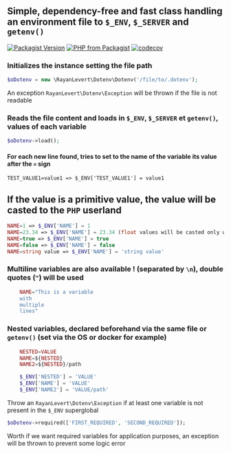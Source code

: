## Simple, dependency-free and fast class handling an environment file to `$_ENV`, `$_SERVER` and `getenv()`

[![Packagist Version](https://img.shields.io/packagist/v/rayanlevert/dotenv)](https://packagist.org/packages/rayanlevert/dotenv)
[![PHP from Packagist](https://img.shields.io/packagist/php-v/rayanlevert/dotenv)](https://packagist.org/packages/rayanlevert/dotenv)
[![codecov](https://codecov.io/gh/rayanlevert/dotenv/branch/main/graph/badge.svg)](https://codecov.io/gh/rayanlevert/dotenv)

### Initializes the instance setting the file path

```php
$oDotenv = new \RayanLevert\Dotenv\Dotenv('/file/to/.dotenv');
```
An exception `RayanLevert\Dotenv\Exception` will be thrown if the file is not readable

### Reads the file content and loads in `$_ENV`, `$_SERVER` et `getenv()`, values of each variable

```php
$oDotenv->load();
```

#### For each new line found, tries to set to the name of the variable its value after the `=` sign

```
TEST_VALUE1=value1 => $_ENV['TEST_VALUE1'] = value1
```

## If the value is a primitive value, the value will be casted to the `PHP` userland

```php
NAME=1 => $_ENV['NAME'] = 1
NAME=23.34 => $_ENV['NAME'] = 23.34 (float values will be casted only with a dot .)
NAME=true => $_ENV['NAME'] = true
NAME=false => $_ENV['NAME'] = false
NAME=string value => $_ENV['NAME'] = 'string value'
```

###  Multiline variables are also available ! (separated by `\n`), double quotes (`"`) will be used

```php
    NAME="This is a variable
    with
    multiple
    lines"
```

### Nested variables, declared beforehand via the same file or `getenv()` (set via the OS or docker for example)

```php
    NESTED=VALUE
    NAME=${NESTED}
    NAME2=${NESTED}/path

    $_ENV['NESTED'] = 'VALUE'
    $_ENV['NAME'] = 'VALUE'
    $_ENV['NAME2'] = 'VALUE/path'
```

Throw an `RayanLevert\Dotenv\Exception` if at least one variable is not present in the `$_ENV` superglobal

```php
$oDotenv->required(['FIRST_REQUIRED', 'SECOND_REQUIRED']);
```

Worth if we want required variables for application purposes, an exception will be thrown to prevent some logic error
